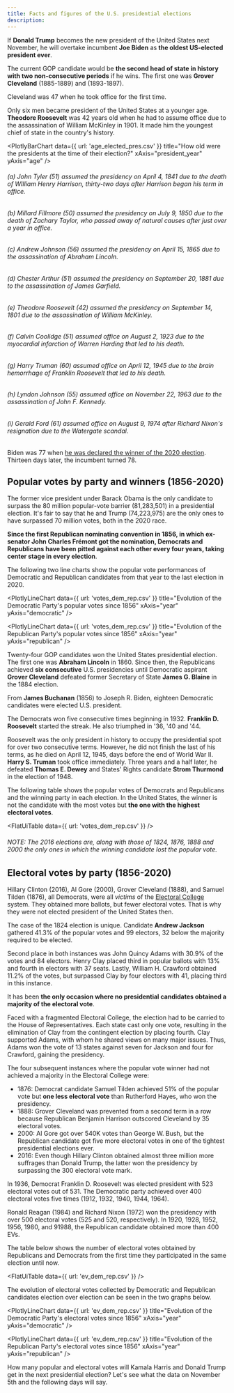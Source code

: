```yaml
---
title: Facts and figures of the U.S. presidential elections
description: 
---
```


If **Donald Trump** becomes the new president of the United States next November, he will overtake incumbent **Joe Biden** as **the oldest US-elected president ever**.

The current GOP candidate would be **the second head of state in history with two non-consecutive periods** if he wins. The first one was **Grover Cleveland** (1885-1889) and (1893-1897).

Cleveland was 47 when he took office for the first time. 

Only six men became president of the United States at a younger age. **Theodore Roosevelt** was 42 years old when he had to assume office due to the assassination of William McKinley in 1901. It made him the youngest chief of state in the country's history.

<PlotlyBarChart
  data={{
    url: 'age_elected_pres.csv'
  }}
  title="How old were the presidents at the time of their election?"
  xAxis="president_year"
  yAxis="age"
/>
###### *(a) John Tyler (51) assumed the presidency on April 4, 1841 due to the death of WIlliam Henry Harrison, thirty-two days after Harrison began his term in office.*
###### *(b) Millard Fillmore (50) assumed the presidency on July 9, 1850 due to the death of Zachary Taylor, who passed away of natural causes after just over a year in office.*
###### *(c) Andrew Johnson (56) assumed the presidency on April 15, 1865 due to the assassination of Abraham Lincoln.*
###### *(d) Chester Arthur (51) assumed the presidency on September 20, 1881 due to the assassination of James Garfield.*
###### *(e) Theodore Roosevelt (42) assumed the presidency on September 14, 1801 due to the assassination of William McKinley.*
###### *(f) Calvin Coolidge (51) assumed office on August 2, 1923 due to the myocardial infarction of Warren Harding that led to his death.*
###### *(g) Harry Truman (60) assumed office on April 12, 1945 due to the brain hemorrhage of Franklin Roosevelt that led to his death.*
###### *(h) Lyndon Johnson (55) assumed office on November 22, 1963 due to the assassination of John F. Kennedy.*
###### *(i) Gerald Ford (61) assumed office on August 9, 1974 after Richard Nixon's resignation due to the Watergate scandal.*

Biden was 77 when [he was declared the winner of the 2020 election](https://apnews.com/article/joe-biden-wins-white-house-ap-fd58df73aa677acb74fce2a69adb71f9). Thirteen days later, the incumbent turned 78.

## Popular votes by party and winners (1856-2020)

The former vice president under Barack Obama is the only candidate to surpass the 80 million popular-vote barrier (81,283,501) in a presidential election. It's fair to say that he and Trump (74,223,975) are the only ones to have surpassed 70 million votes, both in the 2020 race.

**Since the first Republican nominating convention in 1856, in which ex-senator John Charles Frémont got the nomination, Democrats and Republicans have been pitted against each other every four years, taking center stage in every election**.

The following two line charts show the popular vote performances of Democratic and Republican candidates from that year to the last election in 2020.

<PlotlyLineChart
  data={{
    url: 'votes_dem_rep.csv'
  }}
  title="Evolution of the Democratic Party's popular votes since 1856"
  xAxis="year"
  yAxis="democratic"
/>

<PlotlyLineChart
  data={{
    url: 'votes_dem_rep.csv'
  }}
  title="Evolution of the Republican Party's popular votes since 1856"
  xAxis="year"
  yAxis="republican"
/>

Twenty-four GOP candidates won the United States presidential election. The first one was **Abraham Lincoln** in 1860. Since then, the Republicans achieved **six consecutive** U.S. presidencies until Democratic aspirant **Grover Cleveland** defeated former Secretary of State **James G. Blaine** in the 1884 election.

From **James Buchanan** (1856) to Joseph R. Biden, eighteen Democratic candidates were elected U.S. president.

The Democrats won five consecutive times beginning in 1932. **Franklin D. Roosevelt** started the streak. He also triumphed in '36, '40 and '44. 

Roosevelt was the only president in history to occupy the presidential spot for over two consecutive terms. However, he did not finish the last of his terms, as he died on April 12, 1945, days before the end of World War II. **Harry S. Truman** took office immediately. Three years and a half later, he defeated **Thomas E. Dewey** and States' Rights candidate **Strom Thurmond** in the election of 1948.

The following table shows the popular votes of Democrats and Republicans and the winning party in each election. In the United States, the winner is not the candidate with the most votes but **the one with the highest electoral votes**.

<FlatUiTable data={{ url: 'votes_dem_rep.csv' }} />
###### *NOTE: The 2016 elections are, along with those of 1824, 1876, 1888 and 2000 the only ones in which the winning candidate lost the popular vote.*

## Electoral votes by party (1856-2020)

Hillary Clinton (2016), Al Gore (2000), Grover Cleveland (1888), and Samuel Tilden (1876), all Democrats, were all *victims* of the [Electoral College](https://www.archives.gov/electoral-college/about) system. They obtained more ballots, but fewer electoral votes. That is why they were not elected president of the United States then.

The case of the 1824 election is unique. Candidate **Andrew Jackson** gathered 41.3% of the popular votes and 99 electors, 32 below the majority required to be elected. 

Second place in both instances was John Quincy Adams with 30.9% of the votes and 84 electors. Henry Clay placed third in popular ballots with 13% and fourth in electors with 37 seats. Lastly, William H. Crawford obtained 11.2% of the votes, but surpassed Clay by four electors with 41, placing third in this instance. 

It has been **the only occasion where no presidential candidates obtained a majority of the electoral vote**.

Faced with a fragmented Electoral College, the election had to be carried to the House of Representatives. Each state cast only one vote, resulting in the elimination of Clay from the contingent election by placing fourth. Clay supported Adams, with whom he shared views on many major issues. Thus, Adams won the vote of 13 states against seven for Jackson and four for Crawford, gaining the presidency.

The four subsequent instances where the popular vote winner had not achieved a majority in the Electoral College were:

- 1876: Democrat candidate Samuel Tilden achieved 51% of the popular vote but **one less electoral vote** than Rutherford Hayes, who won the presidency.
- 1888: Grover Cleveland was prevented from a second term in a row because Republican Benjamin Harrison outscored Cleveland by 35 electoral votes.
- 2000: Al Gore got over 540K votes than George W. Bush, but the Republican candidate got five more electoral votes in one of the tightest presidential elections ever.
- 2016: Even though Hillary Clinton obtained almost three million more suffrages than Donald Trump, the latter won the presidency by surpassing the 300 electoral vote mark.

In 1936, Democrat Franklin D. Roosevelt was elected president with 523 electoral votes out of 531. The Democratic party achieved over 400 electoral votes five times (1912, 1932, 1940, 1944, 1964).

Ronald Reagan (1984) and Richard Nixon (1972) won the presidency with over 500 electoral votes (525 and 520, respectively). In 1920, 1928, 1952, 1956, 1980, and 91988, the Republican candidate obtained more than 400 EVs.

The table below shows the number of electoral votes obtained by Republicans and Democrats from the first time they participated in the same election until now.

<FlatUiTable data={{ url: 'ev_dem_rep.csv' }} />

The evolution of electoral votes collected by Democratic and Republican candidates election over election can be seen in the two graphs below.

<PlotlyLineChart
  data={{
    url: 'ev_dem_rep.csv'
  }}
  title="Evolution of the Democratic Party's electoral votes since 1856"
  xAxis="year"
  yAxis="democratic"
/>

<PlotlyLineChart
  data={{
    url: 'ev_dem_rep.csv'
  }}
  title="Evolution of the Republican Party's electoral votes since 1856"
  xAxis="year"
  yAxis="republican"
/>

How many popular and electoral votes will Kamala Harris and Donald Trump get in the next presidential election? Let's see what the data on November 5th and the following days will say.
